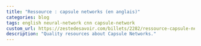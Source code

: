 ```yaml
---
title: "Ressource : capsule networks (en anglais)"
categories: blog
tags: english neural-network cnn capsule-network
custom_url: https://zestedesavoir.com/billets/2282/ressource-capsule-networks-en-anglais/
description: "Quality resources about Capsule Networks."
---
```

